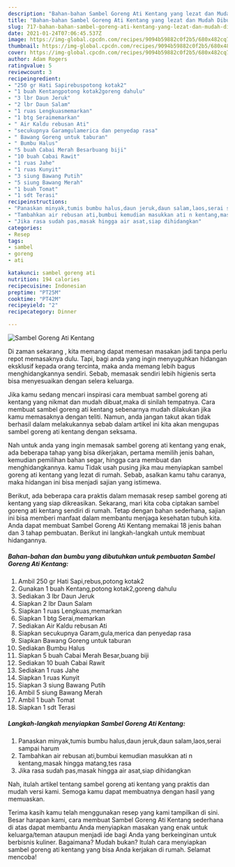 ```yaml
---
description: "Bahan-bahan Sambel Goreng Ati Kentang yang lezat dan Mudah Dibuat"
title: "Bahan-bahan Sambel Goreng Ati Kentang yang lezat dan Mudah Dibuat"
slug: 717-bahan-bahan-sambel-goreng-ati-kentang-yang-lezat-dan-mudah-dibuat
date: 2021-01-24T07:06:45.537Z
image: https://img-global.cpcdn.com/recipes/9094b59882c0f2b5/680x482cq70/sambel-goreng-ati-kentang-foto-resep-utama.jpg
thumbnail: https://img-global.cpcdn.com/recipes/9094b59882c0f2b5/680x482cq70/sambel-goreng-ati-kentang-foto-resep-utama.jpg
cover: https://img-global.cpcdn.com/recipes/9094b59882c0f2b5/680x482cq70/sambel-goreng-ati-kentang-foto-resep-utama.jpg
author: Adam Rogers
ratingvalue: 5
reviewcount: 3
recipeingredient:
- "250 gr Hati Sapirebuspotong kotak2"
- "1 buah Kentangpotong kotak2goreng dahulu"
- "3 lbr Daun Jeruk"
- "2 lbr Daun Salam"
- "1 ruas Lengkuasmemarkan"
- "1 btg Seraimemarkan"
- " Air Kaldu rebusan Ati"
- "secukupnya Garamgulamerica dan penyedap rasa"
- " Bawang Goreng untuk taburan"
- " Bumbu Halus"
- "5 buah Cabai Merah Besarbuang biji"
- "10 buah Cabai Rawit"
- "1 ruas Jahe"
- "1 ruas Kunyit"
- "3 siung Bawang Putih"
- "5 siung Bawang Merah"
- "1 buah Tomat"
- "1 sdt Terasi"
recipeinstructions:
- "Panaskan minyak,tumis bumbu halus,daun jeruk,daun salam,laos,serai sampai harum"
- "Tambahkan air rebusan ati,bumbui kemudian masukkan ati n kentang,masak hingga matang,tes rasa"
- "Jika rasa sudah pas,masak hingga air asat,siap dihidangkan"
categories:
- Resep
tags:
- sambel
- goreng
- ati

katakunci: sambel goreng ati 
nutrition: 194 calories
recipecuisine: Indonesian
preptime: "PT25M"
cooktime: "PT42M"
recipeyield: "2"
recipecategory: Dinner

---
```



![Sambel Goreng Ati Kentang](https://img-global.cpcdn.com/recipes/9094b59882c0f2b5/680x482cq70/sambel-goreng-ati-kentang-foto-resep-utama.jpg)

Di zaman  sekarang , kita memang dapat memesan masakan jadi tanpa perlu repot memasaknya dulu. Tapi, bagi anda yang ingin menyuguhkan hidangan eksklusif kepada orang tercinta, maka anda memang lebih bagus menghidangkannya sendiri. Sebab, memasak sendiri lebih higienis serta bisa menyesuaikan dengan selera keluarga.

Jika kamu sedang mencari inspirasi cara membuat sambel goreng ati kentang yang nikmat dan mudah dibuat,maka di sinilah tempatnya. Cara membuat sambel goreng ati kentang  sebenarnya mudah dilakukan jika kamu memasaknya dengan teliti. Namun, anda jangan takut akan tidak berhasil dalam melakukannya 
sebab dalam artikel ini kita akan mengupas sambel goreng ati kentang dengan seksama.  



Nah untuk anda yang ingin memasak sambel goreng ati kentang yang enak, ada beberapa tahap yang bisa dikerjakan, pertama memilih jenis bahan, kemudian pemilihan bahan segar, hingga cara membuat dan menghidangkannya. kamu Tidak usah pusing jika mau menyiapkan sambel goreng ati kentang yang lezat di rumah. Sebab, asalkan kamu  tahu caranya, maka hidangan ini bisa menjadi sajian yang istimewa.

Berikut, ada beberapa cara praktis  dalam memasak resep sambel goreng ati kentang yang siap dikreasikan. Sekarang, mari kita coba ciptakan sambel goreng ati kentang sendiri di rumah. Tetap dengan bahan sederhana, sajian ini bisa memberi manfaat dalam membantu menjaga kesehatan tubuh kita. Anda dapat membuat Sambel Goreng Ati Kentang memakai 18 jenis bahan dan 3 tahap pembuatan. Berikut ini langkah-langkah untuk membuat hidangannya.

<!--inarticleads1-->

##### Bahan-bahan dan bumbu yang dibutuhkan untuk pembuatan Sambel Goreng Ati Kentang:

1. Ambil 250 gr Hati Sapi,rebus,potong kotak2
1. Gunakan 1 buah Kentang,potong kotak2,goreng dahulu
1. Sediakan 3 lbr Daun Jeruk
1. Siapkan 2 lbr Daun Salam
1. Siapkan 1 ruas Lengkuas,memarkan
1. Siapkan 1 btg Serai,memarkan
1. Sediakan  Air Kaldu rebusan Ati
1. Siapkan secukupnya Garam,gula,merica dan penyedap rasa
1. Siapkan  Bawang Goreng untuk taburan
1. Sediakan  Bumbu Halus
1. Siapkan 5 buah Cabai Merah Besar,buang biji
1. Sediakan 10 buah Cabai Rawit
1. Sediakan 1 ruas Jahe
1. Siapkan 1 ruas Kunyit
1. Siapkan 3 siung Bawang Putih
1. Ambil 5 siung Bawang Merah
1. Ambil 1 buah Tomat
1. Siapkan 1 sdt Terasi




<!--inarticleads2-->

##### Langkah-langkah menyiapkan Sambel Goreng Ati Kentang:

1. Panaskan minyak,tumis bumbu halus,daun jeruk,daun salam,laos,serai sampai harum
1. Tambahkan air rebusan ati,bumbui kemudian masukkan ati n kentang,masak hingga matang,tes rasa
1. Jika rasa sudah pas,masak hingga air asat,siap dihidangkan




Nah, itulah artikel tentang  sambel goreng ati kentang  yang praktis dan mudah versi kami. Semoga kamu dapat membuatnya dengan hasil yang memuaskan. 

Terima kasih kamu telah menggunakan resep yang kami tampilkan di sini. Besar harapan kami, cara membuat  Sambel Goreng Ati Kentang sederhana di atas dapat membantu Anda menyiapkan masakan yang enak untuk keluarga/teman ataupun menjadi ide bagi Anda yang berkeinginan untuk berbisnis kuliner. Bagaimana? Mudah bukan? Itulah cara menyiapkan sambel goreng ati kentang yang bisa Anda kerjakan di rumah. Selamat mencoba!

